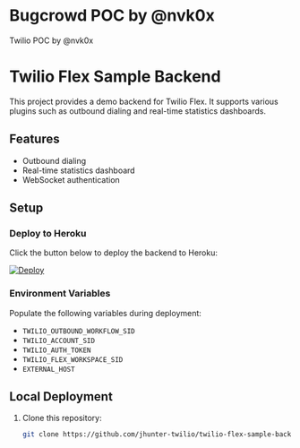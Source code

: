 # Bugcrowd POC by @nvk0x
Twilio POC by @nvk0x

# Twilio Flex Sample Backend

This project provides a demo backend for Twilio Flex. It supports various plugins such as outbound dialing and real-time statistics dashboards.

## Features
- Outbound dialing
- Real-time statistics dashboard
- WebSocket authentication

## Setup

### Deploy to Heroku
Click the button below to deploy the backend to Heroku:

[![Deploy](https://www.herokucdn.com/deploy/button.svg)](https://heroku.com/deploy?template=https://github.com/jhunter-twilio/twilio-flex-sample-backend/tree/master)

### Environment Variables
Populate the following variables during deployment:

- `TWILIO_OUTBOUND_WORKFLOW_SID`
- `TWILIO_ACCOUNT_SID`
- `TWILIO_AUTH_TOKEN`
- `TWILIO_FLEX_WORKSPACE_SID`
- `EXTERNAL_HOST`

## Local Deployment
1. Clone this repository:  
   ```bash
   git clone https://github.com/jhunter-twilio/twilio-flex-sample-backend.git

